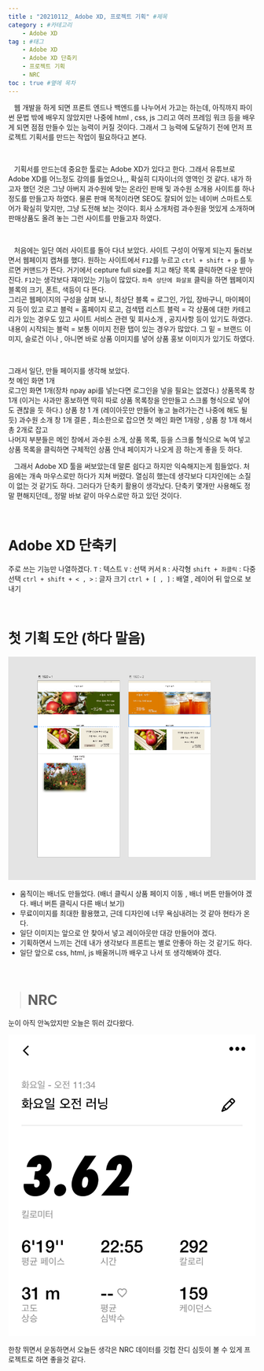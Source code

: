 ```yaml
---
title : "20210112_ Adobe XD, 프로젝트 기획" #제목
category : #카테고리
    - Adobe XD
tag : #태그
    - Adobe XD
    - Adobe XD 단축키
    - 프로젝트 기획
    - NRC
toc : true #옆에 목차
---
```


&nbsp;&nbsp; 웹 개발을 하게 되면 프론트 엔드나 백엔드를 나누어서 가고는 하는데,
아직까지 파이썬 문법 밖에 배우지 않았지만 나중에 html , css, js 그리고 여러 프레임 워크 등을 배우게 되면
점점 만들수 있는 능력이 커질 것이다. 그래서 그 능력에 도달하기 전에 먼저 프로젝트 기획서를 만드는 작업이 필요하다고 본다.

<br>

&nbsp;&nbsp; 기획서를 만드는데 중요한 툴로는 Adobe XD가 있다고 한다.
그래서 유튜브로 Adobe XD를 어느정도 강의를 들었으나,,, 확실히 디자이너의 영역인 것 같다.
내가 하고자 했던 것은 그냥 아버지 과수원에 맞는 온라인 판매 및 과수원 소개용 사이트를 하나 정도를 만들고자 하였다.
물론 판매 목적이라면 SEO도 잘되어 있는 네이버 스마트스토어가 확실히 맞지만, 그냥 도전해 보는 것이다. 회사 소개처럼 과수원을 멋있게 소개하며 판매상품도 올려 놓는 그런 사이트를 만들고자 하였다.

<br>

&nbsp;&nbsp; 처음에는 일단 여러 사이트를 돌아 다녀 보았다. 사이트 구성이 어떻게 되는지 둘러보면서 웹페이지 캡쳐를 했다.
원하는 사이트에서 `F12`를 누르고 `ctrl + shift + p` 를 누르면 커맨드가 뜬다. 거기에서 cepture full size를 치고 해당 목록 클릭하면 다운 받아진다. `F12`는 생각보다 재미있는 기능이 많았다. `좌측 상단에 화살표` 클릭을 하면 웹페이지 블록의 크기, 폰트, 색등이 다 뜬다.   
그리곤 웹페이지의 구성을 살펴 보니, 
최상단 블록 = 로그인, 가입, 장바구니, 마이페이지 등이 있고 
로고 블럭 =  홈페이지 로고, 검색탭
리스트 블럭 = 각 상품에 대한 카테고리가 있는 경우도 있고 사이트 서비스 관련 및 회사소개 , 공지사항 등이 있기도 하였다.
내용이 시작되는 블럭 = 보통 이미지 전환 탭이 있는 경우가 많았다.
그 밑 = 브랜드 이미지, 슬로건 이나 , 아니면 바로 상품 이미지를 넣어 상품 홍보 이미지가 있기도 하였다.

<br>

그래서 일단, 만들 페이지를 생각해 보았다.        
첫 메인 화면 1개        
로그인 화면 1개(장차 npay api를 넣는다면 로그인을 넣을 필요는 없겠다.)
상품목록 창 1개 (이거는 사과만 홍보하면 딱히 따로 상품 목록창을 안만들고 스크롤 형식으로 넣어도 괜찮을 듯 하다.)
상품 창 1 개 (레이아웃만 만들어 놓고 늘려가는건 나중에 해도 될듯)
과수원 소개 창 1개 
결론 , 최소한으로 잡으면 첫 메인 화면 1개랑 , 상품 창 1개 해서 총 2개로 잡고            
나머지 부분들은 메인 창에서 과수원 소개, 상품 목록, 등을 스크롤 형식으로 녹여 넣고      
상품 목록을 클릭하면 구체적인 상품 안내 페이지가 나오게 끔 하는게 좋을 듯 하다. 

&nbsp;&nbsp; 그래서 Adobe XD 툴을 써보았는데 말론 쉽다고 하지만 익숙해지는게 힘들었다.
처음에는 개속 마우스로만 하다가 지쳐 버렸다. 열심히 했는데 생각보다 디자인에는 소질이 없는 것 같기도 하다.
그러다가 단축키 활용이 생각났다. 단축키 몇개만 사용해도 정말 편해지던데,, 정말 바보 같이 마우스로만 하고 있던 것이다.

<br>

# Adobe XD 단축키
주로 쓰는 기능만 나열하겠다.
`T` : 텍스트
`V` : 선택 커서
`R` : 사각형
`shift + 좌클릭` : 다중 선택
`ctrl + shift + < , >` : 글자 크기
`ctrl + [ , ]` : 배열 , 레이어 뒤 앞으로 보내기


<br> 

# 첫 기획 도안 (하다 말음)

<p align="center"><img src="/assets/img/기획서.png" width="700" hight="1500" ></p> 

- 움직이는 배너도 만들었다. (배너 클릭시 상품 페이지 이동 , 배너 버튼 만들어야 겠다. 배너 버튼 클릭시 다른 배너 보기)
- 무료이미지를 최대한 활용했고, 근데 디자인에 너무 욕심내려는 것 같아 현타가 온다.
- 일단 이미지는 앞으로 안 찾아서 넣고 레이아웃만 대강 만들어야 겠다.
- 기획하면서 느끼는 건데 내가 생각보다 프론트는 별로 안좋아 하는 것 같기도 하다. 
- 일단 앞으로 css, html, js 배울꺼니까 배우고 나서 또 생각해봐야 겠다.

<br>

> # NRC

눈이 아직 안녹았지만 오늘은 뛰러 갔다왔다.

<p align="center"><img src="/assets/img/NRC_210112.jpg" width="700" hight="1400"></p>

한창 뛰면서 운동하면서 오늘든 생각은 NRC 데이터를 깃헙 잔디 심듯이 볼 수 있게 프로젝트로 하면 좋을것 같다.
